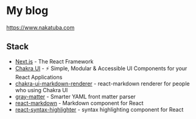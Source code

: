 # My blog
https://www.nakatuba.com

## Stack
* [Next.js](https://github.com/vercel/next.js) - The React Framework
* [Chakra UI](https://github.com/chakra-ui/chakra-ui) - ⚡️ Simple, Modular & Accessible UI Components for your React Applications
* [chakra-ui-markdown-renderer](https://github.com/mustaphaturhan/chakra-ui-markdown-renderer) - react-markdown renderer for people who using Chakra UI
* [gray-matter](https://github.com/jonschlinkert/gray-matter) - Smarter YAML front matter parser
* [react-markdown](https://github.com/remarkjs/react-markdown) - Markdown component for React
* [react-syntax-highlighter](https://github.com/react-syntax-highlighter/react-syntax-highlighter) - syntax highlighting component for React
